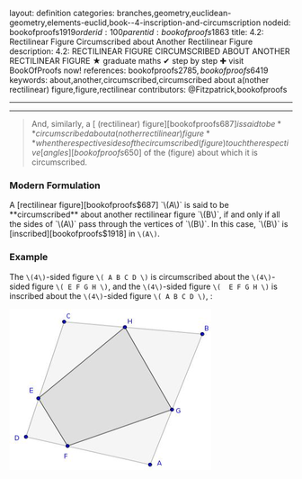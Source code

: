 layout: definition
categories: branches,geometry,euclidean-geometry,elements-euclid,book--4-inscription-and-circumscription
nodeid: bookofproofs$1919
orderid: 100
parentid: bookofproofs$1863
title: 4.2: Rectilinear Figure Circumscribed about Another Rectilinear Figure
description: 4.2: RECTILINEAR FIGURE CIRCUMSCRIBED ABOUT ANOTHER RECTILINEAR FIGURE &#9733; graduate maths &#10004; step by step &#10010; visit BookOfProofs now!
references: bookofproofs$2785,bookofproofs$6419
keywords: about,another,circumscribed,circumscribed about a(nother rectilinear) figure,figure,rectilinear
contributors: @Fitzpatrick,bookofproofs

---


---



> And, similarly, a [ (rectilinear) figure][bookofproofs$687] is said to be **circumscribed about a(nother rectilinear) figure** when the respective sides of the circumscribed (figure) touch the respective [angles][bookofproofs$650] of the (figure) about which it is circumscribed.

### Modern Formulation

A [rectilinear figure][bookofproofs$687] `\(A\)` is said to be **circumscribed** about another rectilinear figure `\(B\)`, if and only if all the sides of `\(A\)` pass through the vertices of `\(B\)`. In this case, `\(B\)` is [inscribed][bookofproofs$1918] in `\(A\)`. 

### Example

The `\(4\)`-sided figure `\( A B C D \)` is circumscribed about the `\(4\)`-sided figure `\( E F G H \)`, and the `\(4\)`-sided figure `\(  E F G H \)` is inscribed about the `\(4\)`-sided figure `\( A B C D \)`, : 


![inscribedfigure](https://github.com/bookofproofs/bookofproofs.github.io/blob/main/_sources/_assets/images/examples/inscribedfigure.jpg?raw=true)

